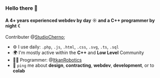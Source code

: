 ### Hello there 👋

#### A 4+ years experienced webdev by day ☼ and a C++ programmer by night ☾

Contributer @[StudioCherno](https://github.com/StudioCherno);<br>

- ⚙️ I use daily: `.php`, `.js`, `.html`, `.css`, `.svg`, `.ts`, `.sql`
- 🌍 I'm mostly active within the **C++** and **Low Level** Community
- 👨‍💻 Programmer: @[ItkanRobotics](https://github.com/itkan-robotics)
- 💬 `ping` me about **design**, **contracting**, **webdev**, **development**, or to **colab**
